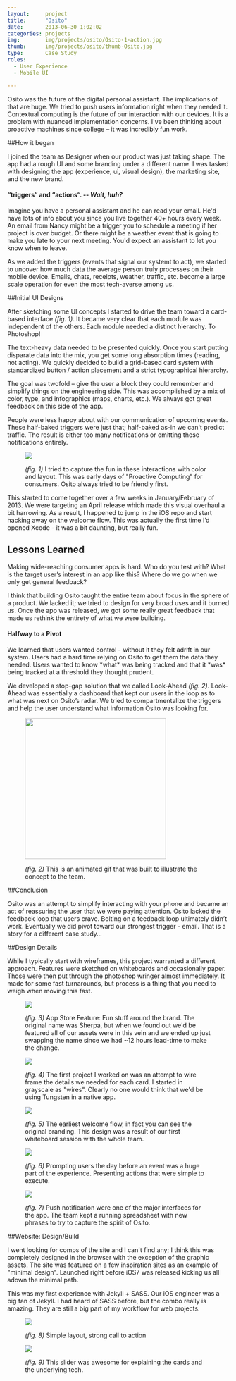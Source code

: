 ```yaml
---
layout:     project
title:      "Osito"
date:       2013-06-30 1:02:02
categories: projects
img:        img/projects/osito/Osito-1-action.jpg
thumb:      img/projects/osito/thumb-Osito.jpg
type:       Case Study
roles:
  - User Experience
  - Mobile UI

---
```


Osito was the future of the digital personal assistant. The implications of that are huge. We tried to push users information right when they needed it. Contextual computing is the future of our interaction with our devices. It is a problem with nuanced implementation concerns. I've been thinking about proactive machines since college &ndash; it was incredibly fun work.

##How it began

I joined the team as Designer when our product was just taking shape. The app had a rough UI and some branding under a different name. I was tasked with designing the app (experience, ui, visual design), the marketing site, and the new brand.

#### “triggers“ and “actions“. -- *Wait, huh?*

Imagine you have a personal assistant and he can read your email. He'd have lots of info about you since you live together 40+ hours every week. An email from Nancy might be a trigger you to schedule a meeting if her project is over budget. Or there might be a weather event that is going to make you late to your next meeting. You'd expect an assistant to let you know when to leave.

As we added the triggers (events that signal our systemt to act), we started to uncover how much data the average person truly processes on their mobile device. Emails, chats, receipts, weather, traffic, etc. become a large scale operation for even the most tech-averse among us.

##Initial UI Designs

After sketching some UI concepts I started to drive the team toward a card-based interface *(fig. 1)*. It became very clear that each module was independent of the others. Each module needed a distinct hierarchy. To Photoshop!

The text-heavy data needed to be presented quickly. Once you start putting disparate data into the mix, you get some long absorption times (reading, not acting). We quickly decided to build a grid-based card system with standardized button / action placement and a strict typographical hierarchy.

The goal was twofold &ndash; give the user a block they could remember and simplify things on the engineering side. This was accomplished by a mix of color, type, and infographics (maps, charts, etc.). We always got great feedback on this side of the app.

People were less happy about with our communication of upcoming events. These half-baked triggers were just that; half-baked as-in we can't predict traffic. The result is either too many notifications or omitting these notifications entirely.

<figure>
  <img src="{{ site.url }}/img/projects/osito/Osito-2-cards.jpg">
  <figcaption>
    <p><em>(fig. 1)</em> I tried to capture the fun in these interactions with color and layout. This was early days of "Proactive Computing" for consumers. Osito always tried to be friendly first.</p>
  </figcaption>
</figure>

This started to come together over a few weeks in January/February of 2013. We were targeting an April release which made this visual overhaul a bit harrowing. As a result, I happened to jump in the iOS repo and start hacking away on the welcome flow. This was actually the first time I’d opened Xcode - it was a bit daunting, but really fun.

<div class="tall">

  <h2>Lessons Learned</h2>

  <p>Making wide-reaching consumer apps is hard. Who do you test with? What is the target user’s interest in an app like this? Where do we go when we only get general feedback?</p>

  <p>I think that building Osito taught the entire team about focus in the sphere of a product. We lacked it; we tried to design for very broad uses and it burned us. Once the app was released, we got some really great feedback that made us rethink the entirety of what we were building.</p>

  <h4>Halfway to a Pivot</h4>

  <p>We learned that users wanted control - without it they felt adrift in our system. Users had a hard time relying on Osito to get them the data they needed. Users wanted to know *what* was being tracked and that it *was* being tracked at a threshold they thought prudent.</p>

  <p>We developed a stop-gap solution that we called Look-Ahead <em>(fig. 2)</em>. Look-Ahead was essentially a dashboard that kept our users in the loop as to what was next on Osito’s radar. We tried to compartmentalize the triggers and help the user understand what information Osito was looking for.</p>

</div>

<figure class="tall">
  <img src="{{ site.url }}/img/projects/osito/Osito-4-lookahead.gif" width="320">
  <figcaption>
    <p><em>(fig. 2)</em> This is an animated gif that was built to illustrate the concept to the team.</p>
  </figcaption>
</figure>

##Conclusion

Osito was an attempt to simplify interacting with your phone and became an act of reassuring the user that we were paying attention. Osito lacked the feedback loop that users crave. Bolting on a feedback loop ultimately didn’t work. Eventually we did pivot toward our strongest trigger - email. That is a story for a different case study…

##Design Details

While I typically start with wireframes, this project warranted a different approach. Features were sketched on whiteboards and occasionally paper. Those were then put through the photoshop wringer almost immediately. It made for some fast turnarounds, but process is a thing that you need to weigh when moving this fast.

<figure class="details">
  <img src="{{ site.url }}/img/projects/osito/Osito-4-marketing.jpg">
  <figcaption>
    <p><em>(fig. 3)</em> App Store Feature: Fun stuff around the brand. The original name was Sherpa, but when we found out we'd be featured all of our assets were in this vein and we ended up just swapping the name since we had ~12 hours lead-time to make the change.</p>
  </figcaption>
</figure>

<figure class="details">
  <img src="{{ site.url }}/img/projects/osito/Osito-5-wires.jpg">
  <figcaption>
    <p><em>(fig. 4)</em> The first project I worked on was an attempt to wire frame the details we needed for each card. I started in grayscale as "wires". Clearly no one would think that we'd be using Tungsten in a native app.</p>
  </figcaption>
</figure>

<figure class="details">
  <img src="{{ site.url }}/img/projects/osito/Osito-6-welcome.jpg">
  <figcaption>
    <p><em>(fig. 5)</em> The earliest welcome flow, in fact you can see the original branding. This design was a result of our first whiteboard session with the whole team.</p>
  </figcaption>
</figure>

<figure class="details">
  <img src="{{ site.url }}/img/projects/osito/Osito-8-flight-day-before.jpg">
  <figcaption>
    <p><em>(fig. 6)</em> Prompting users the day before an event was a huge part of the experience. Presenting actions that were simple to execute.</p>
  </figcaption>
</figure>

<figure class="details last">
  <img src="{{ site.url }}/img/projects/osito/Osito-7-action.jpg">
  <figcaption>
    <p><em>(fig. 7)</em> Push notification were one of the major interfaces for the app. The team kept a running spreadsheet with new phrases to try to capture the spirit of Osito.</p>
  </figcaption>
</figure>

##Website: Design/Build

I went looking for comps of the site and I can't find any; I think this was completely designed in the browser with the exception of the graphic assets. The site was featured on a few inspiration sites as an example of "minimal design". Launched right before iOS7 was released kicking us all adown the minimal path.

This was my first experience with Jekyll + SASS. Our iOS engineer was a big fan of Jekyll. I had heard of SASS before, but the combo really is amazing. They are still a big part of my workflow for web projects.

<figure class="details">
  <img src="{{ site.url }}/img/projects/osito/Osito-9-website.jpg">
  <figcaption>
    <p><em>(fig. 8)</em> Simple layout, strong call to action</p>
  </figcaption>
</figure>

<figure class="details">
  <img src="{{ site.url }}/img/projects/osito/Osito-11-website.gif">
  <figcaption>
    <p><em>(fig. 9)</em> This slider was awesome for explaining the cards and the underlying tech.</p>
  </figcaption>
</figure>

